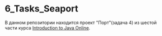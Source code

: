 # 6_Tasks_Seaport
В данном репозитории находится проект "Порт"(задача 4) из шестой части курса [Introduction to Java Online](https://training.by/#!/Training/2397?lang=en).
